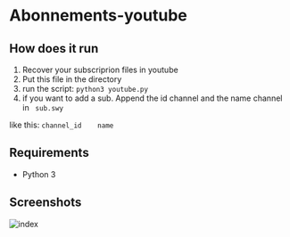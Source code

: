 # Abonnements-youtube

## How does it run
1. Recover your subscriprion files in youtube
2. Put this file in the directory
3. run the script:
``` python3 youtube.py ```
4. if you want to add a sub. Append the id channel and the name channel in ` sub.swy`

like this: ```channel_id	name ```

## Requirements
- Python 3


## Screenshots
![index](/screenshot/index.pnj)
